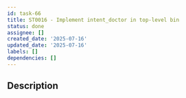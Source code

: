 ```yaml
---
id: task-66
title: ST0016 - Implement intent_doctor in top-level bin
status: done
assignee: []
created_date: '2025-07-16'
updated_date: '2025-07-16'
labels: []
dependencies: []
---
```


## Description
